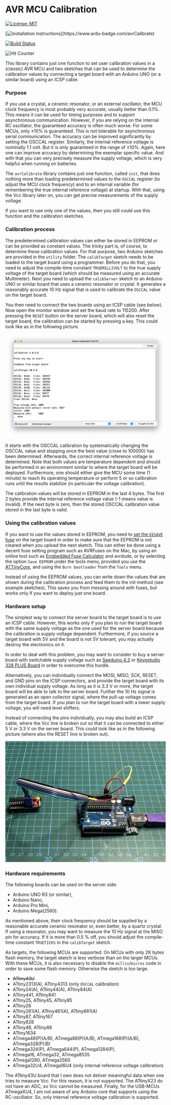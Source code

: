 # AVR MCU Calibration

[![License: MIT](https://img.shields.io/badge/License-MIT-blue.svg)](https://opensource.org/licenses/MIT)

[![Installation instructions](https://www.ardu-badge.com/badge/avrCalibrate.svg?)](https://www.ardu-badge.com/avrCalibrate)

[![Build Status](https://github.com/felias-fogg/avrCalibrate/workflows/LibraryBuild/badge.svg)](https://github.com/felias-fogg/avrCalibrate/actions)

![Hit Counter](https://visitor-badge.laobi.icu/badge?page_id=felias-fogg_avrCalibrate)

This library contains just one function to set user calibration values in a (classic) AVR MCU and two sketches that can be used to determine the calibration values by connecting a target board with an Arduino UNO (or a similar board) using an ICSP cable.

### Purpose

If you use a crystal, a ceramic resonator, or an external oscillator, the MCU clock frequency is most probably very accurate, usually better than 0.1%. This means it can be used for timing purposes and to support asynchronous communication. However, if you are relying on the internal RC oscillator, the guaranteed accuracy is often much worse. For some MCUs, only ±10% is guaranteed. This is not tolerable for asynchronous serial communication. The accuracy can be improved significantly by setting the OSCCAL register. Similarly, the internal reference voltage is nominally 1.1 volt. But it is only guaranteed in the range of ±10%. Again, here one can improve accuracy by determining the exemplar specific value. And with that you can very precisely measure the supply voltage, which is very helpful when running on batteries. 

The `avrCalibrate` library contains just one function, called `init`, that does nothing more than loading predetermined values to the `OSCCAL` register (to adjust the MCU clock frequency) and to an internal variable (for remembering the true internal reference voltage) at startup. With that, using the Vcc library later on, you can get precise measurements of the supply voltage.

If you want to use only one of the values, then you still could use this function and the calibration sketches.


### Calibration process

The predetermined calibration values can either be stored in EEPROM or can be provided as constant values. The tricky part is, of course, to determine these calibration values. For that purpose, two Arduino sketches are provided in the `utility` folder. The `calibTarget` sketch needs to be loaded to the target board using a programmer. Before you do that, you need to adjust the compile-time constant `TRUEMILLIVOLT` to the true supply voltage of the target board (which should be measured using an accurate Multimeter). Next you need to upload the `calibServer` sketch to an Arduino UNO or similar board that uses a ceramic resonator or crystal. It generates a reasonably accurate 10 Hz signal that is used to calibrate the `OSCCAL` value on the target board. 

You then need to connect the two boards using an ICSP cable (see below). Now open the monitor window and set the baud rate to 115200. After pressing the `RESET` button on the server board, which will also reset the target board, the calibration can be started by pressing a key. This could look like as in the following picture. 

![](pics/calibServer.png)

It starts with the OSCCAL calibration by systematically changing the OSCCAL value and stopping once the best value (close to 100000) has been determined. Afterwards, the correct internal reference voltage is determined. Note that both values are temperature dependent and should be performed in an environment similar to where the target board will be deployed. Furthermore, one should either give the MCU some time (1 minute) to reach its operating temperature or perform 5 or so calibration runs until the results stabilize (in particular the voltage calibration). 

The calibration values will be stored in EEPROM in the last 4 bytes. The first 2 bytes provide the internal reference voltage value (-1 means value is invalid). If the next byte is zero, then the stored OSCCAL calibration value stored in the last byte is valid.

### Using the calibration values

If you want to use the values stored in EEPROM, you need to [set the `EESAVE` fuse](https://hinterm-ziel.de/index.php/2021/07/21/burnt-fuses-and-bricked-mcus/) on the target board in order to make sure that the EEPROM is not cleared when you upload the next sketch. This can either be done using a decent fuse setting program such as AVRFuses on the Mac, by using an online tool such as [Engbedded Fuse Calculator](https://www.engbedded.com/fusecalc/) and avrdude, or by selecting the option `Save EEPROM` under the tools menu, provided you use the [ATTinyCore](https://github.com/SpenceKonde/ATTinyCore), and using the `Burn bootloader` from the `Tools` menu.

Instead of using the EEPROM values, you can write down the values that are shown during the calibration process and feed them to the init method (see example sketches). This saves you from messing around with fuses, but works only if you want to deploy just one board.


### Hardware setup

The simplest way to connect the server board to the target board is to use an ICSP cable. However, this works only if you plan to run the target board with the same supply voltage as the one used for the server board because the calibration is supply voltage dependent. Furthermore, if you source a target board with 5V and the board is not 5V tolerant, you may actually destroy the electronics on it. 

In order to deal with this problem, you may want to consider to buy a server board with switchable supply voltage such as [Seeduino 4.3](https://www.seeedstudio.com/Seeeduino-V4-2-p-2517.html) or [Keyestudio 328 PLUS Board](https://wiki.keyestudio.com/KS0486_Keyestudio_PLUS_Development_Board_(Black_And_Eco-friendly)) in order to overcome this hurdle. 

Alternatively, you can individually connect the MOSI, MISO, SCK, RESET, and GND pins on the ICSP connectors, and provide the target board with its own individual supply voltage. As long as it is 3.3 V or more, the target board will be able to talk to the server board. Further the 10 Hz signal  is generated as an open collector signal, where the pull-up voltage comes from the target board. If you plan to run the target board with a lower supply voltage, you will need level shifters.

Instead of connecting the pins individually, you may also build an ICSP cable, where the Vcc line is broken out so that it can be connected to either 5 V or 3.3 V on the server board. This could look like as in the following picture (where also the RESET line is broken out).

![ICSP cable with Vcc breakout](pics/ICSP.JPG)

### Hardware requirements

The following boards can be used on the server side:

* Arduino UNO R3 (or similar),
* Arduino Nano,
* Arduino Pro Mini,
* Arduino Mega(2560).

As mentioned above, their clock frequency should be supplied by a reasonable accurate ceramic resonator or, even better, by a quartz crystal. If using a resonator, you may want to measure the 10 Hz signal at the MISO pin for accuracy. If it is more than 0.5 % off, you should adjust the compile-time constant `TRUETICKS` in the `calibTarget` sketch.

As targets, the following MCUs are supported. On MCUs with only 2K bytes flash memory, the target sketch is less verbose than on the larger MCUs. With these MCUs, it is also necessary to disable the `millis`/`micros` code in order to save some flash memory. Otherwise the sketch is too large.

* ~~ATtiny43U~~
* ATtiny2313(A), ATtiny4313 (only `OSCCAL` calibration)
* ATtiny24(A), ATtiny44(A), ATtiny84(A)
* ATtiny441, ATtiny841
* ATtiny25, ATtiny45, ATtiny85
* ATtiny26
* ATtiny261(A), ATtiny461(A), ATtiny861(A)
* ATtiny87, ATtiny167
* ATtiny828
* ATtiny48, ATtiny88
* ATtiny1634
* ATmega48(P)(A/B), ATmega88(P)(A/B), ATmega168(P)(A/B), ATmega328(P)(B)
* ATmega324(P), ATmega644(P), ATmega1284(P),     
* ATmega16, ATmega32, ATmega8535
* ATmega1280, ATmega2560
* ATmega32U4, ATmega16U4 (only internal reference voltage calibration)

The ATtiny43U board that I own does not deliver meaningful data when one tries to measure Vcc. For this reason, it is not supported. The ATtinyX23 do not have an ADC, so Vcc cannot be measured. Finally, for the USB-MCUs ATmegaXU4, I am not aware of any Arduino core that supports using the RC-oscillator. So, only internal reference voltage calibration is supported.


